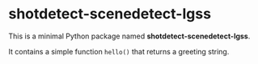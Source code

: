 # shotdetect-scenedetect-lgss

This is a minimal Python package named **shotdetect-scenedetect-lgss**. 

It contains a simple function `hello()` that returns a greeting string.
